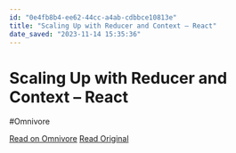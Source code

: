 ```yaml
---
id: "0e4fb8b4-ee62-44cc-a4ab-cdbbce10813e"
title: "Scaling Up with Reducer and Context – React"
date_saved: "2023-11-14 15:35:36"
---
```


# Scaling Up with Reducer and Context – React
#Omnivore

[Read on Omnivore](https://omnivore.app/me/scaling-up-with-reducer-and-context-react-18bce79465d)
[Read Original](https://react.dev/learn/scaling-up-with-reducer-and-context)

